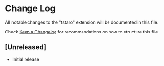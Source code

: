 # Change Log

All notable changes to the "tstaro" extension will be documented in this file.

Check [Keep a Changelog](http://keepachangelog.com/) for recommendations on how to structure this file.

## [Unreleased]

- Initial release